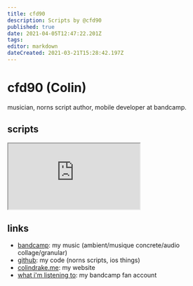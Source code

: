 ```yaml
---
title: cfd90
description: Scripts by @cfd90
published: true
date: 2021-04-05T12:47:22.201Z
tags: 
editor: markdown
dateCreated: 2021-03-21T15:28:42.197Z
---
```


# cfd90 (Colin)

musician, norns script author, mobile developer at bandcamp.

## scripts

<iframe src="https://p3r7.github.io/norns-gallery-render/?author=cfd90"id="gallery-iframe"></iframe>

## links

- [bandcamp](https://colindrake.bandcamp.com): my music (ambient/musique concrete/audio collage/granular)
- [github](https://github.com/cfdrake): my code (norns scripts, ios things)
- [colindrake.me](https://colindrake.me): my website
- [what i'm listening to](https://bandcamp.com/cfdrake): my bandcamp fan account